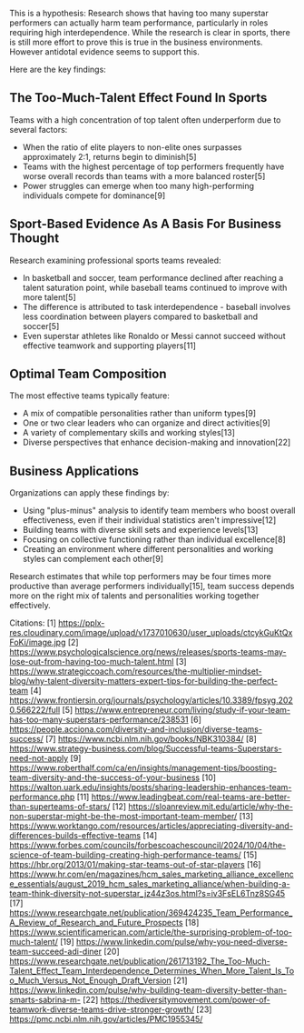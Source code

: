 This is a hypothesis:  Research shows that having too many superstar performers can actually harm team performance, particularly in roles requiring high interdependence.  While the research is clear in sports, there is still more effort to prove this is true in the business environments.  However antidotal evidence seems to support this.

Here are the key findings:

## The Too-Much-Talent Effect Found In Sports

Teams with a high concentration of top talent often underperform due to several factors:
- When the ratio of elite players to non-elite ones surpasses approximately 2:1, returns begin to diminish[5]
- Teams with the highest percentage of top performers frequently have worse overall records than teams with a more balanced roster[5]
- Power struggles can emerge when too many high-performing individuals compete for dominance[9]

## Sport-Based Evidence As A Basis For Business Thought

Research examining professional sports teams revealed:
- In basketball and soccer, team performance declined after reaching a talent saturation point, while baseball teams continued to improve with more talent[5]
- The difference is attributed to task interdependence - baseball involves less coordination between players compared to basketball and soccer[5]
- Even superstar athletes like Ronaldo or Messi cannot succeed without effective teamwork and supporting players[11]

## Optimal Team Composition

The most effective teams typically feature:
- A mix of compatible personalities rather than uniform types[9]
- One or two clear leaders who can organize and direct activities[9]
- A variety of complementary skills and working styles[13]
- Diverse perspectives that enhance decision-making and innovation[22]

## Business Applications

Organizations can apply these findings by:
- Using "plus-minus" analysis to identify team members who boost overall effectiveness, even if their individual statistics aren't impressive[12]
- Building teams with diverse skill sets and experience levels[13]
- Focusing on collective functioning rather than individual excellence[8]
- Creating an environment where different personalities and working styles can complement each other[9]

Research estimates that while top performers may be four times more productive than average performers individually[15], team success depends more on the right mix of talents and personalities working together effectively.

Citations:
[1] https://pplx-res.cloudinary.com/image/upload/v1737010630/user_uploads/ctcykGuKtQxFoKi/image.jpg
[2] https://www.psychologicalscience.org/news/releases/sports-teams-may-lose-out-from-having-too-much-talent.html
[3] https://www.strategiccoach.com/resources/the-multiplier-mindset-blog/why-talent-diversity-matters-expert-tips-for-building-the-perfect-team
[4] https://www.frontiersin.org/journals/psychology/articles/10.3389/fpsyg.2020.566222/full
[5] https://www.entrepreneur.com/living/study-if-your-team-has-too-many-superstars-performance/238531
[6] https://people.acciona.com/diversity-and-inclusion/diverse-teams-success/
[7] https://www.ncbi.nlm.nih.gov/books/NBK310384/
[8] https://www.strategy-business.com/blog/Successful-teams-Superstars-need-not-apply
[9] https://www.roberthalf.com/ca/en/insights/management-tips/boosting-team-diversity-and-the-success-of-your-business
[10] https://walton.uark.edu/insights/posts/sharing-leadership-enhances-team-performance.php
[11] https://www.leadingbeat.com/real-teams-are-better-than-superteams-of-stars/
[12] https://sloanreview.mit.edu/article/why-the-non-superstar-might-be-the-most-important-team-member/
[13] https://www.worktango.com/resources/articles/appreciating-diversity-and-differences-builds-effective-teams
[14] https://www.forbes.com/councils/forbescoachescouncil/2024/10/04/the-science-of-team-building-creating-high-performance-teams/
[15] https://hbr.org/2013/01/making-star-teams-out-of-star-players
[16] https://www.hr.com/en/magazines/hcm_sales_marketing_alliance_excellence_essentials/august_2019_hcm_sales_marketing_alliance/when-building-a-team-think-diversity-not-superstar_jz44z3os.html?s=iv3FsEL6Tnz8SG45
[17] https://www.researchgate.net/publication/369424235_Team_Performance_A_Review_of_Research_and_Future_Prospects
[18] https://www.scientificamerican.com/article/the-surprising-problem-of-too-much-talent/
[19] https://www.linkedin.com/pulse/why-you-need-diverse-team-succeed-adi-diner
[20] https://www.researchgate.net/publication/261713192_The_Too-Much-Talent_Effect_Team_Interdependence_Determines_When_More_Talent_Is_Too_Much_Versus_Not_Enough_Draft_Version
[21] https://www.linkedin.com/pulse/why-building-team-diversity-better-than-smarts-sabrina-m-
[22] https://thediversitymovement.com/power-of-teamwork-diverse-teams-drive-stronger-growth/
[23] https://pmc.ncbi.nlm.nih.gov/articles/PMC1955345/